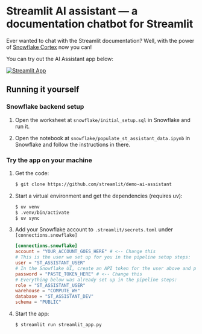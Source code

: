 # Streamlit AI assistant &mdash; a documentation chatbot for Streamlit

Ever wanted to chat with the Streamlit documentation? Well, with the power of
[Snowflake Cortex](https://docs.snowflake.com/en/guides-overview-ai-features?utm_source=streamlit&utm_medium=referral&utm_campaign=streamlit-demo-apps&utm_content=streamlit-assistant)
now you can!

You can try out the AI Assistant app below:

[![Streamlit App](https://static.streamlit.io/badges/streamlit_badge_black_white.svg)](https://demo-ai-assistant.streamlit.app/)

## Running it yourself

### Snowflake backend setup

1. Open the worksheet at `snowflake/initial_setup.sql` in Snowflake and run it.

1. Open the notebook at `snowflake/populate_st_assistant_data.ipynb` in Snowflake and follow the
   instructions in there.

### Try the app on your machine

1. Get the code:

   ```sh
   $ git clone https://github.com/streamlit/demo-ai-assistant
   ```

1. Start a virtual environment and get the dependencies (requires uv):

   ```sh
   $ uv venv
   $ .venv/bin/activate
   $ uv sync
   ```

1. Add your Snowflake account to `.streamlit/secrets.toml` under `[connections.snowflake]`

   ```toml
   [connections.snowflake]
   account = "YOUR_ACCOUNT_GOES_HERE" # <-- Change this
   # This is the user we set up for you in the pipeline setup steps:
   user = "ST_ASSISTANT_USER"
   # In the Snowflake UI, create an API token for the user above and paste here:
   password = "PASTE_TOKEN_HERE" # <-- Change this
   # Everything below was already set up in the pipeline steps:
   role = "ST_ASSISTANT_USER"
   warehouse = "COMPUTE_WH"
   database = "ST_ASSISTANT_DEV"
   schema = "PUBLIC"
   ```

1. Start the app:

    ```sh
    $ streamlit run streamlit_app.py
    ```
